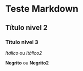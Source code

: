 # Teste Markdown
## Título nivel 2
### Título nivel 3

*Itálico* ou _Itálico2_

**Negrito** ou __Negrito2__



